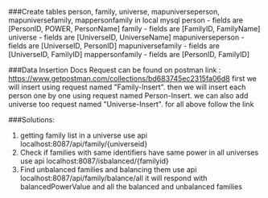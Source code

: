 ###Create tables 
person, family, universe, mapuniverseperson, mapuniversefamily, mappersonfamily in local mysql
person - fields are [PersonID, POWER, PersonName]
family - fields are [FamilyID, FamilyName]
universe - fields are [UniverseID, UniverseName]
mapuniverseperson - fields are [UniverseID, PersonID]
mapuniversefamily - fields are [UniverseID, FamilyID]
mappersonfamily - fields are [PersonID, FamilyID]


###Data Insertion Docs
Request can be found on postman link : https://www.getpostman.com/collections/bd683745ec2315fa06d8
first we will insert using request named "Family-Insert".
then we will insert each person one by one using request named Person-Insert.
we can also add universe too request named "Universe-Insert".
for all above follow the link 

###Solutions:
1. getting family list in a universe
   use api localhost:8087/api/family/{universeid}
2. Check if families with same identifiers have same power in all universes
   use api localhost:8087/isbalanced/{familyid}
3. Find unbalanced families and balancing them
   use api localhost:8087/api/family/balance/all
   it will respond with balancedPowerValue and all the balanced and unbalanced families
